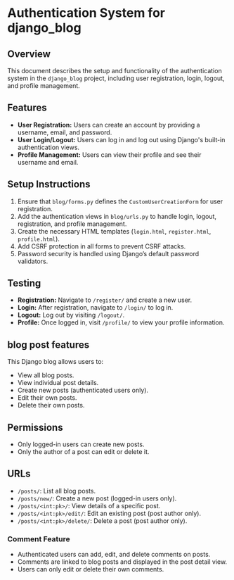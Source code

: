 # Authentication System for django_blog

## Overview
This document describes the setup and functionality of the authentication system in the `django_blog` project, including user registration, login, logout, and profile management.

## Features
- **User Registration:** Users can create an account by providing a username, email, and password.
- **User Login/Logout:** Users can log in and log out using Django's built-in authentication views.
- **Profile Management:** Users can view their profile and see their username and email.

## Setup Instructions
1. Ensure that `blog/forms.py` defines the `CustomUserCreationForm` for user registration.
2. Add the authentication views in `blog/urls.py` to handle login, logout, registration, and profile management.
3. Create the necessary HTML templates (`login.html`, `register.html`, `profile.html`).
4. Add CSRF protection in all forms to prevent CSRF attacks.
5. Password security is handled using Django’s default password validators.

## Testing
- **Registration:** Navigate to `/register/` and create a new user.
- **Login:** After registration, navigate to `/login/` to log in.
- **Logout:** Log out by visiting `/logout/`.
- **Profile:** Once logged in, visit `/profile/` to view your profile information.


## blog post features
This Django blog allows users to:
- View all blog posts.
- View individual post details.
- Create new posts (authenticated users only).
- Edit their own posts.
- Delete their own posts.

## Permissions

- Only logged-in users can create new posts.
- Only the author of a post can edit or delete it.

## URLs

- `/posts/`: List all blog posts.
- `/posts/new/`: Create a new post (logged-in users only).
- `/posts/<int:pk>/`: View details of a specific post.
- `/posts/<int:pk>/edit/`: Edit an existing post (post author only).
- `/posts/<int:pk>/delete/`: Delete a post (post author only).

### Comment Feature

- Authenticated users can add, edit, and delete comments on posts.
- Comments are linked to blog posts and displayed in the post detail view.
- Users can only edit or delete their own comments.